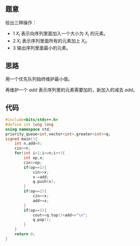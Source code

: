 ## 题意

给出三种操作：
- $1\;X_i$ 表示向序列里面加入一个大小为 $X_i$ 的元素。
- $2\;X_i$ 表示序列里面所有的元素加上 $X_i$。
- $3$ 输出序列里面最小的元素。

## 思路

用一个优先队列始终维护最小值。

再维护一个 $add$ 表示序列里的元素需要加的，新加入的减去 $add$。

## 代码

```cpp
#include<bits/stdc++.h>
#define int long long
using namespace std;
priority_queue<int,vector<int>,greater<int>>q;
signed main(){
	int n,add=0;
	cin>>n;
	for(int i=1;i<=n;i++){
		int op,x;
		cin>>op;
		if(op==1){
			cin>>x;
			x-=add;
			q.push(x);
		}
		if(op==2){
			cin>>x;
			add+=x;
		}
		if(op==3){
			cout<<q.top()+add<<"\n";
			q.pop();
		}
	}
	return 0;
}
```